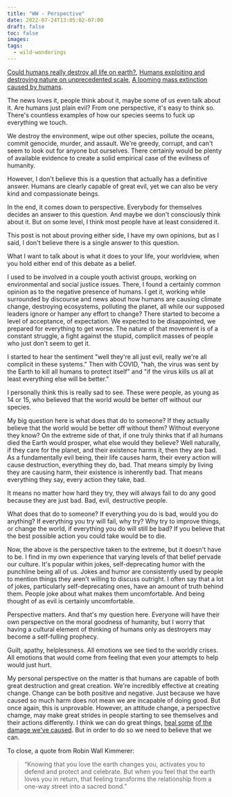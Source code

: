 ```yaml
---
title: "WW - Perspective"
date: 2022-07-24T13:05:02-07:00
draft: false
toc: false
images:
tags:
  - wild-wonderings
---
```


[Could humans really destroy all life on earth?](https://www.bbc.com/future/article/20210520-could-humans-really-destroy-all-life-on-earth), 
[Humans exploiting and destroying nature on unprecedented scale](https://www.theguardian.com/environment/2020/sep/10/humans-exploiting-and-destroying-nature-on-unprecedented-scale-report-aoe),
[A looming mass extinction caused by humans](https://www.bbc.com/future/article/20121101-a-looming-mass-extinction).

The news loves it, people think about it, maybe some of us even talk about it. Are humans just plain evil? From one perspective, it's easy to think so.
There's countless examples of how our species seems to fuck up everything we touch.

We destroy the environment, wipe out other species, pollute the oceans, commit genocide, murder, and assault. We're greedy, corrupt, and can't seem to look out for anyone but ourselves.
There certainly would be plenty of available evidence to create a solid empirical case of the evilness of humanity.

However, I don't believe this is a question that actually has a definitive answer. Humans are clearly capable of great evil, yet we can also be very kind and compassionate beings.

In the end, it comes down to perspective. Everybody for themselves decides an answer to this question. And maybe we don't consciously think about it.
But on some level, I think most people have at least considered it.

This post is not about proving either side, I have my own opinions, but as I said, I don't believe there is a single answer to this question.

What I want to talk about is what it does to your life, your worldview, when you hold either end of this debate as a belief.

I used to be involved in a couple youth activist groups, working on environmental and social justice issues.
There, I found a certainly common opinion as to the negative presence of humans. I get it, working while surrounded by discourse and news about how humans are causing climate change, destroying ecosystems, polluting the planet, all while our supposed leaders ignore or hamper any effort to change?
There started to become a level of acceptance, of expectation. We expected to be disappointed, we prepared for everything to get worse.
The nature of that movement is of a constant struggle, a fight against the stupid, complicit masses of people who just don't seem to get it.

I started to hear the sentiment "well they're all just evil, really we're all complicit in these systems."
Then with COVID, "hah, the virus was sent by the Earth to kill all humans to protect itself" and "if the virus kills us all at least everything else will be better."

I personally think this is really sad to see. These were people, as young as 14 or 15, who believed that the world would be better off without our species.

My big question here is what does that do to someone? If they actually believe that the world would be better off without them? Without everyone they know?
On the extreme side of that, if one truly thinks that if all humans died the Earth would prosper, what else would they believe?
Well naturally, if they care for the planet, and their existence harms it, then they are bad.
As a fundamentally evil being, their life causes harm, their every action will cause destruction, everything they do, bad.
That means simply by living they are causing harm, their existence is inherently bad. That means everything they say, every action they take, bad.

It means no matter how hard they try, they will always fail to do any good because they are just bad. Bad, evil, destructive people.

What does that do to someone? If everything you do is bad, would you do anything? If everything you try will fail, why try?
Why try to improve things, or change the world, if everything you do will still be bad? If you believe that the best possible action you could take would be to die.

Now, the above is the perspective taken to the extreme, but it doesn't have to be. I find in my own experience that varying levels of that belief pervade our culture.
It's popular within jokes, self-deprecating humor with the punchline being all of us. Jokes and humor are consistently used by people to mention things they aren't willing to discuss outright.
I often say that a lot of jokes, particularly self-deprecating ones, have an amount of truth behind them. People joke about what makes them uncomfortable.
And being thought of as evil is certainly uncomfortable.

Perspective matters. And that's my question here. Everyone will have their own perspective on the moral goodness of humanity, but I worry that having a cultural element of thinking of humans only as destroyers may become a self-fulling prophecy.

Guilt, apathy, helplessness. All emotions we see tied to the worldly crises. All emotions that would come from feeling that even your attempts to help would just hurt.

My personal perspective on the matter is that humans are capable of both great destruction and great creation. We're incredibly effective at creating change.
Change can be both positive and negative. Just because we have caused so much harm does not mean we are incapable of doing good.
But once again, this is unprovable. However, an attitude change, a perspective chamge, may make great strides in people starting to see themselves and their actions differently.
I think we can do great things, [heal some](https://www.youtube.com/watch?v=vpTHi7O66pI) [of the](http://inhabitfilm.com/) [damage we've caused](https://www.greeningthedesertproject.org/about-us/). But in order to do so we need to believe that we can.

To close, a quote from Robin Wall Kimmerer:
> “Knowing that you love the earth changes you, activates you to defend and protect and celebrate. But when you feel that the earth loves you in return, that feeling transforms the relationship from a one-way street into a sacred bond.”


